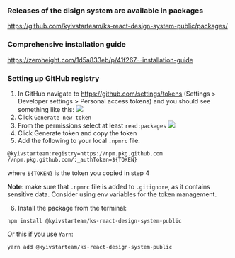 ### Releases of the disign system are available in packages
https://github.com/kyivstarteam/ks-react-design-system-public/packages/

### Comprehensive installation guide
https://zeroheight.com/1d5a833eb/p/41f267--installation-guide

### Setting up GitHub registry

1. In GitHub navigate to https://github.com/settings/tokens (Settings > Developer settings > Personal access tokens) and you should see something like this:
![](https://i.stack.imgur.com/nJ9g7.png)
2. Click `Generate new token`
3. From the permissions select at least `read:packages`
![](https://i.stack.imgur.com/XkdBK.png)
4. Click Generate token and copy the token
5. Add the following to your local `.npmrc` file:
```
@kyivstarteam:registry=https://npm.pkg.github.com
//npm.pkg.github.com/:_authToken=${TOKEN}
````
where `${TOKEN}` is the token you copied in step 4

**Note:** make sure that `.npmrc` file is added to `.gitignore`, as it contains sensitive data. Consider using env variables for the token management. 

6. Install the package from the terminal:

```shell
npm install @kyivstarteam/ks-react-design-system-public
```
Or this if you use `Yarn`:
```shell
yarn add @kyivstarteam/ks-react-design-system-public
```
